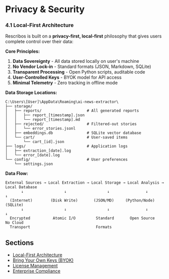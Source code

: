 # Privacy & Security

### 4.1 Local-First Architecture

Rescribos is built on a **privacy-first, local-first** philosophy that gives users complete control over their data:

**Core Principles:**
1. **Data Sovereignty** - All data stored locally on user's machine
2. **No Vendor Lock-in** - Standard formats (JSON, Markdown, SQLite)
3. **Transparent Processing** - Open Python scripts, auditable code
4. **User-Controlled Keys** - BYOK model for API access
5. **Minimal Telemetry** - Zero tracking in offline mode

**Data Storage Locations:**
```
C:\Users\[User]\AppData\Roaming\ai-news-extractor\
├── storage/
│   ├── reports/                    # All generated reports
│   │   ├── report_[timestamp].json
│   │   └── report_[timestamp].md
│   ├── rejected/                   # Filtered-out stories
│   │   └── error_stories.jsonl
│   ├── embeddings.db               # SQLite vector database
│   └── cart/                       # User-saved items
│       └── cart_[id].json
├── logs/                           # Application logs
│   ├── extraction_[date].log
│   └── error_[date].log
└── config/                         # User preferences
    └── settings.json
```

**Data Flow:**
```
External Sources → Local Extraction → Local Storage → Local Analysis → Local Database
       ↓                  ↓                  ↓                ↓               ↓
  (Internet)        (Disk Write)       (JSON/MD)     (Python/Node)      (SQLite)
       ↓                  ↓                  ↓                ↓               ↓
  Encrypted          Atomic I/O         Standard       Open Source       No Cloud
  Transport                             Formats
```

## Sections

- [Local-First Architecture](local-first.md)
- [Bring Your Own Keys (BYOK)](byok.md)
- [License Management](license-management.md)
- [Enterprise Compliance](compliance.md)
